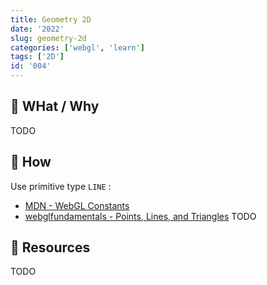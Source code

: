 ```yaml
---
title: Geometry 2D
date: '2022'
slug: geometry-2d
categories: ['webgl', 'learn']
tags: ['2D']
id: '004'
---
```


## 🚧 WHat / Why

TODO

## 🚧 How

Use primitive type `LINE` :

- [MDN - WebGL Constants](https://developer.mozilla.org/en-US/docs/Web/API/WebGL_API/Constants)
- [webglfundamentals - Points, Lines, and Triangles](https://webglfundamentals.org/webgl/lessons/webgl-points-lines-triangles.html)
TODO

## 🚧 Resources

TODO

